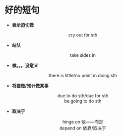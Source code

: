# 好的短句
- **表示迫切做**

<center>cry out for sth</center>

- **站队**

<center>take sides in</center>

- **做。。。没意义**
  
 <center> there is little/no point in doing sth</center>

- **将要做/预计做某事**
<center>due to do sth/due for sth</center>

<center>be going to do sth</center>
 
 - **取决于**
  <center>hinge on 依——而定</center>

  <center>depend on 依靠/取决于 </center>